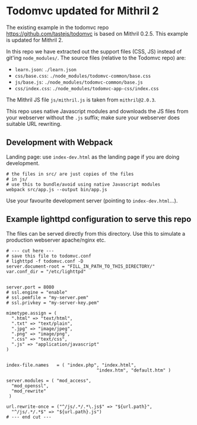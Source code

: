 # Todomvc updated for Mithril 2

The existing example in the todomvc repo https://github.com/tastejs/todomvc
is based on Mithril 0.2.5. This example is updated for Mithril 2.

In this repo we have extracted out the support files (CSS, JS) instead
of git'ing `node_modules/`. The source files (relative to the Todomvc repo) are:

* `learn.json`: `./learn.json`
* `css/base.css`: `./node_modules/todomvc-common/base.css`
* `js/base.js`: `./node_modules/todomvc-common/base.js`
* `css/index.css`: `./node_modules/todomvc-app-css/index.css`


The Mithril JS file `js/mithril.js` is taken from `mithril@2.0.3`.


This repo uses native Javascript modules and downloads the JS files from your webserver
without the `.js` suffix; make sure your webserver does suitable URL rewriting.


## Development with Webpack

Landing page: use `index-dev.html` as the landing page if you are doing development.

```
# the files in src/ are just copies of the files
# in js/
# use this to bundle/avoid using native Javascript modules
webpack src/app.js --output bin/app.js
```

Use your favourite development server (pointing to `index-dev.html`...).

## Example lighttpd configuration to serve this repo
The files can be served directly from this directory. Use
this to simulate a production webserver apache/nginx etc.

```
# --- cut here ---
# save this file to todomvc.conf
# lighttpd -f todomvc.conf -D
server.document-root = "FILL_IN_PATH_TO_THIS_DIRECTORY/"
var.conf_dir = "/etc/lighttpd"


server.port = 8080
# ssl.engine = "enable"
# ssl.pemfile = "my-server.pem"
# ssl.privkey = "my-server-key.pem"

mimetype.assign = (
  ".html" => "text/html",
  ".txt" => "text/plain",
  ".jpg" => "image/jpeg",
  ".png" => "image/png",
  ".css" => "text/css",
  ".js" => "application/javascript"
)


index-file.names   = ( "index.php", "index.html",
                                  "index.htm", "default.htm" )

server.modules = ( "mod_access",
  "mod_openssl",
  "mod_rewrite"
 )

url.rewrite-once = ("^/js/.*/.*\.js$" => "${url.path}",
  "^/js/.*/.*$" => "${url.path}.js")
# --- end cut ---
```
